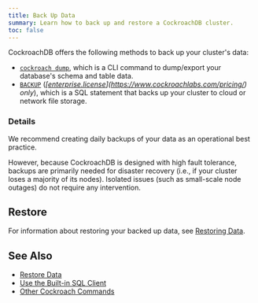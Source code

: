 ```yaml
---
title: Back Up Data
summary: Learn how to back up and restore a CockroachDB cluster.
toc: false
---
```


CockroachDB offers the following methods to back up your cluster's data:

- [`cockroach dump`](sql-dump.html), which is a CLI command to dump/export your database's schema and table data.
- [`BACKUP`](backup.html) (*[[enterprise.license](cluster-settings.html#setting-enterprise-license)](https://www.cockroachlabs.com/pricing/) only*), which is a SQL statement that backs up your cluster to cloud or network file storage.

### Details

We recommend creating daily backups of your data as an operational best practice. 

However, because CockroachDB is designed with high fault tolerance, backups are primarily needed for disaster recovery (i.e., if your cluster loses a majority of its nodes). Isolated issues (such as small-scale node outages) do not require any intervention.

## Restore

For information about restoring your backed up data, see [Restoring Data](restore-data.html).

## See Also

- [Restore Data](restore-data.html)
- [Use the Built-in SQL Client](use-the-built-in-sql-client.html)
- [Other Cockroach Commands](cockroach-commands.html)
